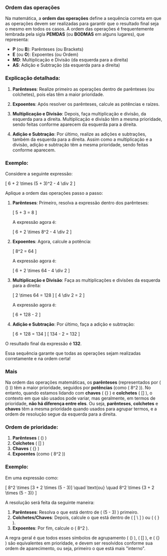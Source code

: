 ### Ordem das operações

Na matemática, a **ordem das operações** define a sequência correta em que as operações devem ser realizadas para garantir que o resultado final seja o mesmo em todos os casos. A ordem das operações é frequentemente lembrada pela sigla **PEMDAS** (ou **BODMAS** em alguns lugares), que representa:

- **P** (ou **B**): Parênteses (ou Brackets)
- **E** (ou **O**): Expoentes (ou Ordem)
- **MD**: Multiplicação e Divisão (da esquerda para a direita)
- **AS**: Adição e Subtração (da esquerda para a direita)

### Explicação detalhada:

1. **Parênteses**: Realize primeiro as operações dentro de parênteses (ou colchetes), pois elas têm a maior prioridade.
2. **Expoentes**: Após resolver os parênteses, calcule as potências e raízes.

3. **Multiplicação e Divisão**: Depois, faça multiplicação e divisão, da esquerda para a direita. Multiplicação e divisão têm a mesma prioridade, sendo feitas conforme aparecem da esquerda para a direita.

4. **Adição e Subtração**: Por último, realize as adições e subtrações, também da esquerda para a direita. Assim como a multiplicação e a divisão, adição e subtração têm a mesma prioridade, sendo feitas conforme aparecem.

### Exemplo:

Considere a seguinte expressão:

\[
6 + 2 \times (5 + 3)^2 - 4 \div 2
\]

Aplique a ordem das operações passo a passo:

1. **Parênteses**: Primeiro, resolva a expressão dentro dos parênteses:

   \[
   5 + 3 = 8
   \]

   A expressão agora é:

   \[
   6 + 2 \times 8^2 - 4 \div 2
   \]

2. **Expoentes**: Agora, calcule a potência:

   \[
   8^2 = 64
   \]

   A expressão agora é:

   \[
   6 + 2 \times 64 - 4 \div 2
   \]

3. **Multiplicação e Divisão**: Faça as multiplicações e divisões da esquerda para a direita:

   \[
   2 \times 64 = 128
   \]
   \[
   4 \div 2 = 2
   \]

   A expressão agora é:

   \[
   6 + 128 - 2
   \]

4. **Adição e Subtração**: Por último, faça a adição e subtração:

   \[
   6 + 128 = 134
   \]
   \[
   134 - 2 = 132
   \]

O resultado final da expressão é **132**.

Essa sequência garante que todas as operações sejam realizadas corretamente e na ordem certa!

### Mais

Na ordem das operações matemáticas, os **parênteses** (representados por \( () \)) têm a maior prioridade, seguidos por **potências** (como \( 8^2 \)). No entanto, quando estamos lidando com **chaves** \( \{\} \) e **colchetes** \( [] \), o contexto em que são usados pode variar, mas geralmente, em termos de prioridade, **não há diferença entre eles**. Ou seja, **parênteses**, **colchetes** e **chaves** têm a mesma prioridade quando usados para agrupar termos, e a ordem de resolução segue da esquerda para a direita.

### Ordem de prioridade:

1. **Parênteses** \( () \)
2. **Colchetes** \( [] \)
3. **Chaves** \( \{\} \)
4. **Expoentes** (como \( 8^2 \))

### Exemplo:

Em uma expressão como:

\[
8^2 \times [3 + 2 \times (5 - 3)] \quad \text{ou} \quad 8^2 \times \{3 + 2 \times (5 - 3)\}
\]

A resolução será feita da seguinte maneira:

1. **Parênteses**: Resolva o que está dentro de \( (5 - 3) \) primeiro.
2. **Colchetes/Chaves**: Depois, calcule o que está dentro de \( [ \ ] \) ou \( \{ \} \).
3. **Expoentes**: Por fim, calcule o \( 8^2 \).

A regra geral é que todos esses símbolos de agrupamento \( () \), \( [] \), e \( \{\} \) são equivalentes em prioridade, e devem ser resolvidos conforme sua ordem de aparecimento, ou seja, primeiro o que está mais "interno".
